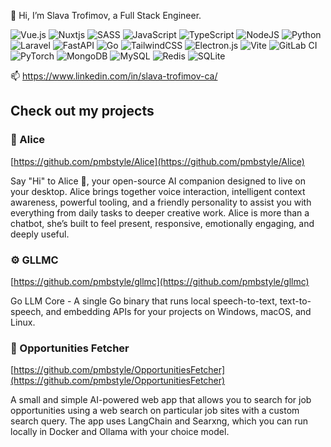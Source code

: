 
👋 Hi, I’m Slava Trofimov, a Full Stack Engineer.

![Vue.js](https://img.shields.io/badge/vuejs-%2335495e.svg?style=for-the-badge&logo=vuedotjs&logoColor=%234FC08D) ![Nuxtjs](https://img.shields.io/badge/Nuxt-002E3B?style=for-the-badge&logo=nuxtdotjs&logoColor=#00DC82) ![SASS](https://img.shields.io/badge/SASS-hotpink.svg?style=for-the-badge&logo=SASS&logoColor=white) ![JavaScript](https://img.shields.io/badge/javascript-%23323330.svg?style=for-the-badge&logo=javascript&logoColor=%23F7DF1E) ![TypeScript](https://img.shields.io/badge/typescript-%23007ACC.svg?style=for-the-badge&logo=typescript&logoColor=white) ![NodeJS](https://img.shields.io/badge/node.js-6DA55F?style=for-the-badge&logo=node.js&logoColor=white) ![Python](https://img.shields.io/badge/python-3670A0?style=for-the-badge&logo=python&logoColor=ffdd54) ![Laravel](https://img.shields.io/badge/laravel-%23FF2D20.svg?style=for-the-badge&logo=laravel&logoColor=white) ![FastAPI](https://img.shields.io/badge/FastAPI-005571?style=for-the-badge&logo=fastapi) ![Go](https://img.shields.io/badge/go-%2300ADD8.svg?style=for-the-badge&logo=go&logoColor=white) ![TailwindCSS](https://img.shields.io/badge/tailwindcss-%2338B2AC.svg?style=for-the-badge&logo=tailwind-css&logoColor=white) ![Electron.js](https://img.shields.io/badge/Electron-191970?style=for-the-badge&logo=Electron&logoColor=white) ![Vite](https://img.shields.io/badge/vite-%23646CFF.svg?style=for-the-badge&logo=vite&logoColor=white) ![GitLab CI](https://img.shields.io/badge/gitlab%20ci-%23181717.svg?style=for-the-badge&logo=gitlab&logoColor=white) ![PyTorch](https://img.shields.io/badge/PyTorch-%23EE4C2C.svg?style=for-the-badge&logo=PyTorch&logoColor=white) ![MongoDB](https://img.shields.io/badge/MongoDB-%234ea94b.svg?style=for-the-badge&logo=mongodb&logoColor=white) ![MySQL](https://img.shields.io/badge/mysql-4479A1.svg?style=for-the-badge&logo=mysql&logoColor=white) ![Redis](https://img.shields.io/badge/redis-%23DD0031.svg?style=for-the-badge&logo=redis&logoColor=white) ![SQLite](https://img.shields.io/badge/sqlite-%2307405e.svg?style=for-the-badge&logo=sqlite&logoColor=white) 

📫 https://www.linkedin.com/in/slava-trofimov-ca/

## Check out my projects

### 🧠 Alice
[https://github.com/pmbstyle/Alice](https://github.com/pmbstyle/Alice)

Say "Hi" to Alice 👋, your open-source AI companion designed to live on your desktop.
Alice brings together voice interaction, intelligent context awareness, powerful tooling, and a friendly personality to assist you with everything from daily tasks to deeper creative work. Alice is more than a chatbot, she’s built to feel present, responsive, emotionally engaging, and deeply useful.

### ⚙️ GLLMC
[https://github.com/pmbstyle/gllmc](https://github.com/pmbstyle/gllmc)

Go LLM Core - A single Go binary that runs local speech-to-text, text-to-speech, and embedding APIs for your projects on Windows, macOS, and Linux.

### 🚀 Opportunities Fetcher
[https://github.com/pmbstyle/OpportunitiesFetcher](https://github.com/pmbstyle/OpportunitiesFetcher)

A small and simple AI-powered web app that allows you to search for job opportunities using a web search on particular job sites with a custom search query. The app uses LangChain and Searxng, which you can run locally in Docker and Ollama with your choice model.
